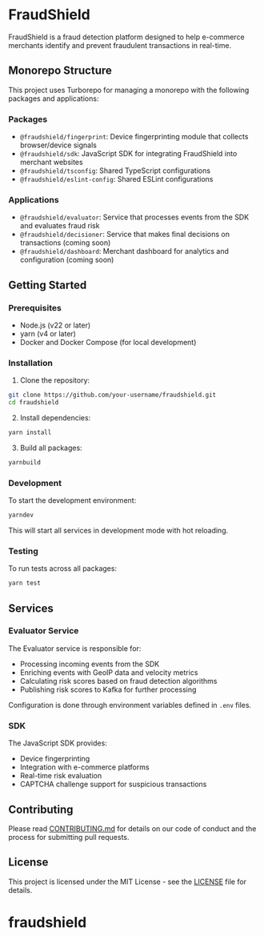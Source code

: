 # FraudShield

FraudShield is a fraud detection platform designed to help e-commerce merchants identify and prevent fraudulent transactions in real-time.

## Monorepo Structure

This project uses Turborepo for managing a monorepo with the following packages and applications:

### Packages

- `@fraudshield/fingerprint`: Device fingerprinting module that collects browser/device signals
- `@fraudshield/sdk`: JavaScript SDK for integrating FraudShield into merchant websites 
- `@fraudshield/tsconfig`: Shared TypeScript configurations
- `@fraudshield/eslint-config`: Shared ESLint configurations

### Applications

- `@fraudshield/evaluator`: Service that processes events from the SDK and evaluates fraud risk
- `@fraudshield/decisioner`: Service that makes final decisions on transactions (coming soon)
- `@fraudshield/dashboard`: Merchant dashboard for analytics and configuration (coming soon)

## Getting Started

### Prerequisites

- Node.js (v22 or later)
- yarn (v4 or later)
- Docker and Docker Compose (for local development)

### Installation

1. Clone the repository:

```bash
git clone https://github.com/your-username/fraudshield.git
cd fraudshield
```

2. Install dependencies:

```bash
yarn install
```

3. Build all packages:

```bash
yarnbuild
```

### Development

To start the development environment:

```bash
yarndev
```

This will start all services in development mode with hot reloading.

### Testing

To run tests across all packages:

```bash
yarn test
```

## Services

### Evaluator Service

The Evaluator service is responsible for:
- Processing incoming events from the SDK
- Enriching events with GeoIP data and velocity metrics
- Calculating risk scores based on fraud detection algorithms
- Publishing risk scores to Kafka for further processing

Configuration is done through environment variables defined in `.env` files.

### SDK

The JavaScript SDK provides:
- Device fingerprinting
- Integration with e-commerce platforms
- Real-time risk evaluation
- CAPTCHA challenge support for suspicious transactions

## Contributing

Please read [CONTRIBUTING.md](CONTRIBUTING.md) for details on our code of conduct and the process for submitting pull requests.

## License

This project is licensed under the MIT License - see the [LICENSE](LICENSE) file for details.
# fraudshield
